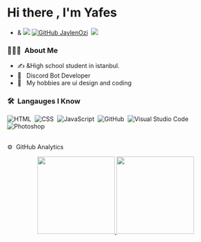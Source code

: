 # Hi there , I'm Yafes

- & ![](https://komarev.com/ghpvc/?username=xMertt)
[![GitHub JaylenOzi](https://img.shields.io/github/followers/ariscik?label=follow&style=social)](https://github.com/ariscik)&nbsp;
<a href="https://instagram.com/ariscikmis"><img src="https://img.shields.io/badge/@ariscikmis-E4405F?style=flat&logo=Instagram&logoColor=white"/></a> &nbsp;

<h3> 👨🏻‍💻 &nbsp;About Me </h3>

- ✍️ &High school student in istanbul.
- 🤔 &nbsp; Discord Bot Developer
- 🌱 &nbsp; My hobbies are ui design and coding

### 🛠 &nbsp;Langauges I Know
![HTML](https://img.shields.io/badge/-HTML-05122A?style=flat&logo=HTML5)&nbsp;
![CSS](https://img.shields.io/badge/-CSS-05122A?style=flat&logo=CSS3&logoColor=1572B6)&nbsp;
![JavaScript](https://img.shields.io/badge/-JavaScript-05122A?style=flat&logo=javascript)&nbsp;
![GitHub](https://img.shields.io/badge/-GitHub-05122A?style=flat&logo=github)&nbsp;
![Visual Studio Code](https://img.shields.io/badge/-Visual%20Studio%20Code-05122A?style=flat&logo=visual-studio-code&logoColor=007ACC)&nbsp;
![Photoshop](https://img.shields.io/badge/-Photoshop-05122A?style=flat&logo=adobe-photoshop)&nbsp;

<br/>
⚙️ &nbsp;GitHub Analytics

<p align="center">
<a href="https://github.com/xMertt">
  <img height="180em" src="https://github-readme-stats-eight-theta.vercel.app/api?username=xMertt&show_icons=true&theme=algolia&include_all_commits=true&count_private=true"/>
  <img height="180em" src="https://github-readme-stats-eight-theta.vercel.app/api/top-langs/?username=xMertt&layout=compact&langs_count=8&theme=algolia"/>
</a>
</p>

<br/>

